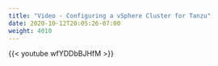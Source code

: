 ```yaml
---
title: "Video - Configuring a vSphere Cluster for Tanzu"
date: 2020-10-12T20:05:26-07:00
weight: 4010
---
```

{{< youtube wfYDDbBJHfM >}}
